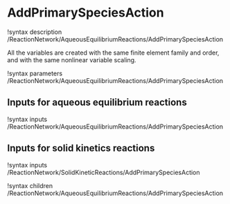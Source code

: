 # AddPrimarySpeciesAction

!syntax description /ReactionNetwork/AqueousEquilibriumReactions/AddPrimarySpeciesAction

All the variables are created with the same finite element family and order, and with the same nonlinear variable
scaling.

!syntax parameters /ReactionNetwork/AqueousEquilibriumReactions/AddPrimarySpeciesAction

## Inputs for aqueous equilibrium reactions

!syntax inputs /ReactionNetwork/AqueousEquilibriumReactions/AddPrimarySpeciesAction

## Inputs for solid kinetics reactions

!syntax inputs /ReactionNetwork/SolidKineticReactions/AddPrimarySpeciesAction

!syntax children /ReactionNetwork/AqueousEquilibriumReactions/AddPrimarySpeciesAction
